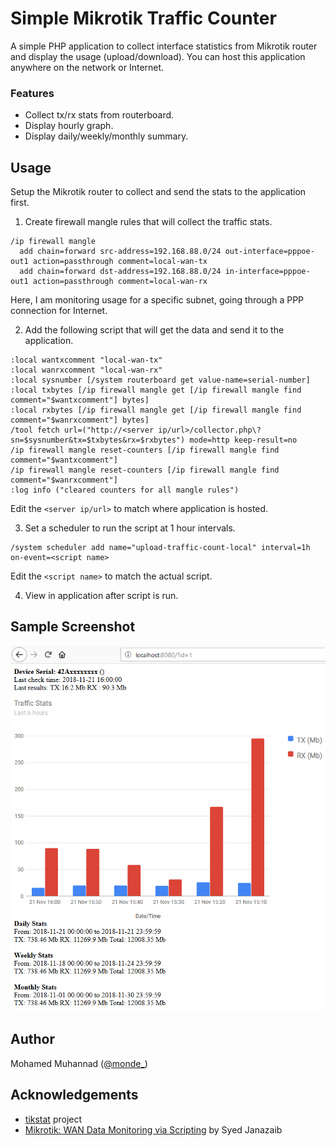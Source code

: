 # Simple Mikrotik Traffic Counter
A simple PHP application to collect interface statistics from Mikrotik router and display the usage (upload/download).
You can host this application anywhere on the network or Internet.

### Features
- Collect tx/rx stats from routerboard.
- Display hourly graph.
- Display daily/weekly/monthly summary.

## Usage
Setup the Mikrotik router to collect and send the stats to the application first.

1. Create firewall mangle rules that will collect the traffic stats.
```
/ip firewall mangle
  add chain=forward src-address=192.168.88.0/24 out-interface=pppoe-out1 action=passthrough comment=local-wan-tx
  add chain=forward dst-address=192.168.88.0/24 in-interface=pppoe-out1 action=passthrough comment=local-wan-rx
```
Here, I am monitoring usage for a specific subnet, going through a PPP connection for Internet.

2. Add the following script that will get the data and send it to the application.
```
:local wantxcomment "local-wan-tx"
:local wanrxcomment "local-wan-rx"
:local sysnumber [/system routerboard get value-name=serial-number]
:local txbytes [/ip firewall mangle get [/ip firewall mangle find comment="$wantxcomment"] bytes]
:local rxbytes [/ip firewall mangle get [/ip firewall mangle find comment="$wanrxcomment"] bytes]
/tool fetch url=("http://<server ip/url>/collector.php\?sn=$sysnumber&tx=$txbytes&rx=$rxbytes") mode=http keep-result=no
/ip firewall mangle reset-counters [/ip firewall mangle find comment="$wantxcomment"]
/ip firewall mangle reset-counters [/ip firewall mangle find comment="$wanrxcomment"]
:log info ("cleared counters for all mangle rules")
```
Edit the `<server ip/url>` to match where application is hosted.

3. Set a scheduler to run the script at 1 hour intervals.
```
/system scheduler add name="upload-traffic-count-local" interval=1h on-event=<script name>
```
Edit the `<script name>` to match the actual script.

4. View in application after script is run.

## Sample Screenshot
![Screenshot](index_screenshot.png)

## Author
Mohamed Muhannad ([@monde_](https://twitter.com/monde_))

## Acknowledgements
- [tikstat](https://github.com/mrkrasser/tikstat) project
- [Mikrotik: WAN Data Monitoring via Scripting](https://aacable.wordpress.com/2015/03/09/5386/) by Syed Janazaib
